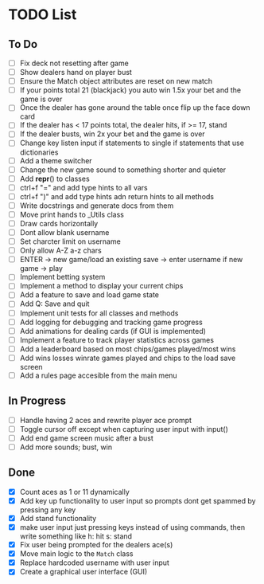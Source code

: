 # TODO List

## To Do

- [ ] Fix deck not resetting after game
- [ ] Show dealers hand on player bust
- [ ] Ensure the Match object attributes are reset on new match
- [ ] If your points total 21 (blackjack) you auto win 1.5x your bet and the game is over
- [ ] Once the dealer has gone around the table once flip up the face down card
- [ ] If the dealer has < 17 points total, the dealer hits, if >= 17, stand
- [ ] If the dealer busts, win 2x your bet and the game is over
- [ ] Change key listen input if statements to single if statements that use dictionaries
- [ ] Add a theme switcher
- [ ] Change the new game sound to something shorter and quieter
- [ ] Add __repr__() to classes
- [ ] ctrl+f "=" and add type hints to all vars
- [ ] ctrl+f ")" and add type hints adn return hints to all methods
- [ ] Write docstrings and generate docs from them
- [ ] Move print hands to _Utils class
- [ ] Draw cards horizontally
- [ ] Dont allow blank username
- [ ] Set charcter limit on username
- [ ] Only allow A-Z a-z chars
- [ ] ENTER -> new game/load an existing save -> enter username if new game -> play
- [ ] Implement betting system
- [ ] Implement a method to display your current chips
- [ ] Add a feature to save and load game state
- [ ] Add Q: Save and quit
- [ ] Implement unit tests for all classes and methods
- [ ] Add logging for debugging and tracking game progress
- [ ] Add animations for dealing cards (if GUI is implemented)
- [ ] Implement a feature to track player statistics across games
- [ ] Add a leaderboard based on most chips/games played/most wins
- [ ] Add wins losses winrate games played and chips to the load save screen
- [ ] Add a rules page accesible from the main menu

## In Progress

- [ ] Handle having 2 aces and rewrite player ace prompt
- [ ] Toggle cursor off except when capturing user input with input()
- [ ] Add end game screen music after a bust
- [ ] Add more sounds; bust, win

## Done

- [x] Count aces as 1 or 11 dynamically
- [x] Add key up functionality to user input so prompts dont get spammed by pressing any key
- [x] Add stand functionality
- [x] make user input just pressing keys instead of using commands, then write something like h: hit s: stand
- [x] Fix user being prompted for the dealers ace(s)
- [x] Move main logic to the `Match` class
- [x] Replace hardcoded username with user input
- [x] Create a graphical user interface (GUI)

